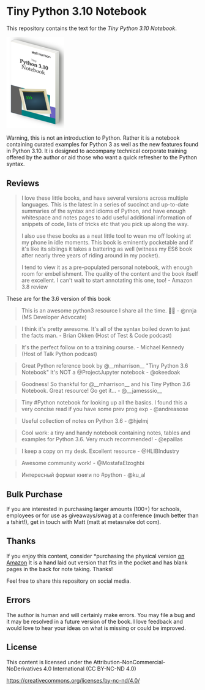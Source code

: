
Tiny Python 3.10 Notebook
========================

This repository contains the text for the *Tiny Python 3.10 Notebook*.

<img src="img/tinypy310-iso.png" width="30%">

Warning, this is not an introduction to Python. Rather it is a notebook
containing curated examples for Python 3 as well as the new features
found in Python 3.10. It is designed to accompany technical corporate
training offered by the author or aid those who want a quick refresher
to the Python syntax.

Reviews
---------

> I love these little books, and have several versions across multiple languages. This is the latest in a series of succinct and up-to-date summaries of the syntax and idioms of Python, and have enough whitespace and notes pages to add useful additional information of snippets of code, lists of tricks etc that you pick up along the way.
>
> I also use these books as a neat little tool to wean me off looking at my phone in idle moments. This book is eminently pocketable and if it's like its siblings it takes a battering as well (witness my ES6 book after nearly three years of riding around in my pocket).
>
> I tend to view it as a pre-populated personal notebook, with enough room for embellishment. The quality of the content and the book itself are excellent. I can't wait to start annotating this one, too! - Amazon 3.8 review

These are for the 3.6 version of this book

> This is an awesome python3 resource I share all the time. 🐍🎉 - @nnja (MS Developer Advocate)

> I think it's pretty awesome. It's all of the syntax boiled down to just the facts man. - Brian Okken (Host of Test & Code podcast)


> It's the perfect follow on to a training course. - Michael Kennedy (Host of Talk Python podcast)

> Great Python reference book by @\_\_mharrison\_\_ "Tiny Python 3.6 Notebook" It's NOT a @ProjectJupyter notebook - @okeedoak

> Goodness! So thankful for @\_\_mharrison\_\_ and his Tiny Python 3.6 Notebook. Great resource! Go get it…  - @\_\_jamesssio\_\_

> Tiny #Python notebook for looking up all the basics. I found this a very concise read if you have some prev prog exp - @andreasose

> Useful collection of notes on Python 3.6 - @hjelmj

> Cool work: a tiny and handy notebook containing notes, tables and examples for Python 3.6. Very much recommended! - @epaillas

> I keep a copy on my desk.  Excellent resource - @HLIBIndustry

> Awesome community work! - @MostafaElzoghbi

> Интересный формат книги по #python - @ku_al

Bulk Purchase
---------------

If you are interested in purchasing larger amounts (100+) for schools, employees or for
use as giveaways/swag at a conference (much better than a tshirt!), get in touch 
with Matt (matt at metasnake dot com).

Thanks
------

If you enjoy this content, consider *purchasing the physical version [on Amazon](https://www.amazon.com/Tiny-Python-3-9-Notebook-Examples/dp/B08L4QWL9H/ref=sr_1_2?crid=QYNIFZ7C3EQE&dchild=1&keywords=tiny+python+notebook&qid=1603324510&sprefix=tiny+python+note%2Caps%2C226&sr=8-2*)
It is a hand laid out version that fits in the pocket and has blank
pages in the back for note taking. Thanks!



Feel free to share this repository on social media.

Errors
------

The author is human and will certainly make errors. You may file a bug
and it may be resolved in a future version of the book. I love feedback
and would love to hear your ideas on what is missing or could be
improved.

License
-------

This content is licensed under the
Attribution-NonCommercial-NoDerivatives 4.0 International (CC BY-NC-ND
4.0)

<https://creativecommons.org/licenses/by-nc-nd/4.0/>
